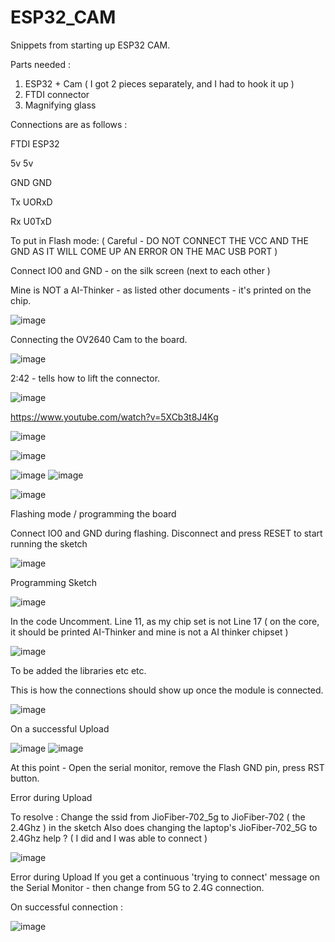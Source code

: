 # ESP32_CAM
Snippets from starting up ESP32 CAM. 

Parts needed :

1. ESP32 + Cam  ( I got 2 pieces separately, and I had to hook it up )
2. FTDI connector
3. Magnifying glass 

Connections are as follows : 

FTDI    ESP32

 5v        5v
 
 GND       GND
 
 Tx        UORxD
 
 Rx        U0TxD

To put in Flash mode: ( Careful - DO NOT CONNECT THE VCC AND THE GND AS IT WILL COME UP AN ERROR ON THE MAC USB PORT )

Connect IO0 and GND - on the silk screen (next to each other ) 

Mine is NOT a AI-Thinker - as listed other documents - it's printed on the chip.

![image](https://user-images.githubusercontent.com/14288989/133599732-61434002-5f70-427c-95b9-61a043aa9bf2.png)


Connecting the OV2640 Cam to the board.

![image](https://user-images.githubusercontent.com/14288989/133601044-65aef107-2eba-4168-bdfd-402c56ad121c.png)

2:42 - tells how to lift the connector.

![image](https://user-images.githubusercontent.com/14288989/133601171-6410c6a1-3197-47d4-89e6-f5a49b4be11b.png)

https://www.youtube.com/watch?v=5XCb3t8J4Kg

![image](https://user-images.githubusercontent.com/14288989/133598895-ceae517a-40ea-4b57-8def-ae37d618876f.png)



![image](https://user-images.githubusercontent.com/14288989/133598973-7c7e27a0-d585-40b1-b855-559185748d6e.png)

![image](https://user-images.githubusercontent.com/14288989/133601776-66c20307-e6f1-4baa-8e52-c331e9c62243.png)
![image](https://user-images.githubusercontent.com/14288989/133601882-2266dc5e-b101-47a1-ba22-8f66cb4d2b87.png)


![image](https://user-images.githubusercontent.com/14288989/133601726-52ca9f57-e4c5-4370-8757-00a6dd7d3dc6.png)


Flashing mode / programming the board 

Connect IO0 and GND during flashing. Disconnect and press RESET to start running the sketch

![image](https://user-images.githubusercontent.com/14288989/133602185-9d12e5b9-26a9-4043-8719-178b87500c1a.png)


Programming Sketch

![image](https://user-images.githubusercontent.com/14288989/133602926-d5138ceb-1a7c-4c8b-9b3d-e07ea796dbdb.png)

In the code Uncomment. Line 11, as my chip set is not Line 17 ( on the core, it should be printed AI-Thinker and mine is not a AI thinker chipset )

![image](https://user-images.githubusercontent.com/14288989/133603149-1c4ea3bc-9368-4bcf-a05c-76f0bea91300.png)

 To be added the libraries etc etc.
 
 
This is how the connections should show up once the module is connected.

![image](https://user-images.githubusercontent.com/14288989/133604506-83382af6-aa6e-47eb-9073-24f94e567f5f.png)

On a successful Upload

![image](https://user-images.githubusercontent.com/14288989/133604890-a54f889d-0ce9-4ee8-afdf-5d30db01f36f.png)
![image](https://user-images.githubusercontent.com/14288989/133605047-be073ac9-8f0f-4a59-9a89-d889a2106eb2.png)

At this point - Open the serial monitor, remove the Flash GND pin, press RST button.

Error during Upload

To resolve :
Change the ssid from JioFiber-702_5g to JioFiber-702 ( the 2.4Ghz ) in the sketch
Also does changing the laptop's JioFiber-702_5G to 2.4Ghz help ? ( I did and I was able to connect )

![image](https://user-images.githubusercontent.com/14288989/133605205-96f43a14-d824-4ad0-bf8f-42cf24baef36.png)



Error during Upload
If you get a continuous 'trying to connect' message on the Serial Monitor - then change from 5G to 2.4G connection.

On successful connection :

![image](https://user-images.githubusercontent.com/14288989/133606462-bd39cad5-7fab-455f-b01e-79ed44366e3e.png)


